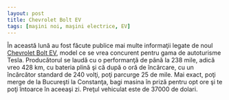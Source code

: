 ```yaml
---
layout: post
title: Chevrolet Bolt EV
tags: [maşini noi, maşini electrice, EV]
---
```


În această lună au fost făcute publice mai multe informaţii legate de noul <a href="http://www.chevrolet.com/bolt-ev-electric-vehicle.html" title="Chevrolet Bolt EV" target="_blank">Chevrolet Bolt EV</a>, model ce se vrea concurent pentru gama de autoturisme Tesla.
Producătorul se laudă cu o performanţă de până la 238 mile, adică vreo 428 km, cu bateria plină şi că după o oră de încărcare, cu un încărcător standard de 240 volţi, poţi parcurge 25 de mile. Mai exact, poţi merge de la Bucureşti la Constanţa, bagi masina în priză pentru opt ore şi te poţi întoarce în aceeaşi zi.
Preţul vehiculat este de 37000 de dolari.
